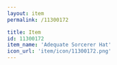 ```yaml
---
layout: item
permalink: /11300172

title: Item
id: 11300172
item_name: 'Adequate Sorcerer Hat'
icon_url: 'item/icon/11300172.png'
---
```

